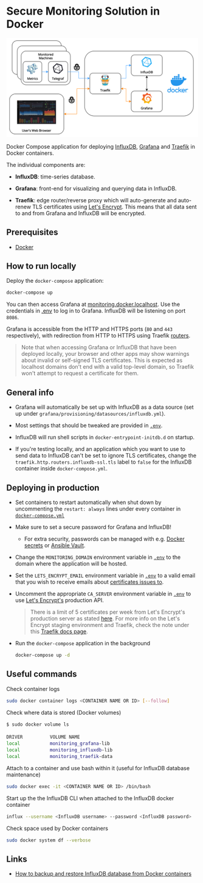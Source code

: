 # Secure Monitoring Solution in Docker

![Diagram](docs/diagram.png)

Docker Compose application for deploying [InfluxDB](https://www.influxdata.com/products/influxdb-overview/), [Grafana](https://grafana.com/) and [Traefik](https://containo.us/traefik/) in Docker containers.

The individual components are:

- **InfluxDB**: time-series database.

- **Grafana**: front-end for visualizing and querying data in InfluxDB.

- **Traefik**: edge router/reverse proxy which will auto-generate and auto-renew TLS certificates using [Let's Encrypt](https://letsencrypt.org/). This means that all data sent to and from Grafana and InfluxDB will be encrypted.

## Prerequisites

- [Docker](https://docs.docker.com/get-docker/)

## How to run locally

Deploy the `docker-compose` application:

```bash
docker-compose up
```

You can then access Grafana at [monitoring.docker.localhost](http://monitoring.docker.localhost). Use the credentials in [.env](.env) to log in to Grafana. InfluxDB will be listening on port `8086`.

Grafana is accessible from the HTTP and HTTPS ports (`80` and `443` respectively), with redirection from HTTP to HTTPS using Traefik [routers](https://doc.traefik.io/traefik/routing/routers/).

> Note that when accessing Grafana or InfluxDB that have been deployed locally, your browser and other apps may show warnings about invalid or self-signed TLS certificates. This is expected as localhost domains don't end with a valid top-level domain, so Traefik won't attempt to request a certificate for them.

## General info

- Grafana will automatically be set up with InfluxDB as a data source (set up under `grafana/provisioning/datasources/influxdb.yml`).

- Most settings that should be tweaked are provided in [`.env`](./.env).

- InfluxDB will run shell scripts in `docker-entrypoint-initdb.d` on startup.

- If you're testing locally, and an application which you want to use to send data to InfluxDB can't be set to ignore TLS certificates, change the `traefik.http.routers.influxdb-ssl.tls` label to `false` for the InfluxDB container inside `docker-compose.yml`.

## Deploying in production

- Set containers to restart automatically when shut down by uncommenting the `restart: always` lines under every container in [`docker-compose.yml`](./docker-compose.yml)

- Make sure to set a secure password for Grafana and InfluxDB!
  - For extra security, passwords can be managed with e.g. [Docker secrets](https://docs.docker.com/engine/swarm/secrets/) or [Ansible Vault](https://docs.ansible.com/ansible/latest/user_guide/vault.html).

- Change the `MONITORING_DOMAIN` environment variable in [`.env`](./.env) to the domain where the application will be hosted.

- Set the `LETS_ENCRYPT_EMAIL` environment variable in [`.env`](./.env) to a valid email that you wish to receive emails about [certificates issues to](https://cert-manager.io/docs/configuration/acme/#creating-a-basic-acme-issuer).

- Uncomment the appropriate `CA_SERVER` environment variable in [`.env`](./.env) to use [Let's Encrypt's](https://letsencrypt.org/) production API.

    > There is a limit of 5 certificates per week from Let's Encrypt's production server as stated [here](https://letsencrypt.org/docs/rate-limits/). For more info on the Let's Encrypt staging environment and Traefik, check the note under this [Traefik docs page](https://docs.traefik.io/v2.0/user-guides/docker-compose/acme-tls/#setup).

- Run the `docker-compose` application in the background

  ```bash
  docker-compose up -d
  ```

## Useful commands

Check container logs

```bash
sudo docker container logs <CONTAINER NAME OR ID> [--follow]
```

Check where data is stored (Docker volumes)

```bash
$ sudo docker volume ls

DRIVER          VOLUME NAME
local           monitoring_grafana-lib
local           monitoring_influxdb-lib
local           monitoring_traefik-data
```

Attach to a container and use bash within it (useful for InfluxDB database maintenance)

```bash
sudo docker exec -it <CONTAINER NAME OR ID> /bin/bash
```

Start up the the InfluxDB CLI when attached to the InfluxDB docker container

```bash
influx --username <InfluxDB username> --password <InfluxDB password>
```

Check space used by Docker containers

```bash
sudo docker system df --verbose
```

## Links

- [How to backup and restore InfluxDB database from Docker containers](https://www.influxdata.com/blog/backuprestore-of-influxdb-fromto-docker-containers/)
